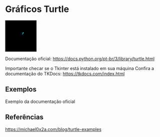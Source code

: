 # Gráficos Turtle


<img align="center" width="100" height="100" src="turtle.gif">


Documentação oficial: https://docs.python.org/pt-br/3/library/turtle.html

Importante checar se o Tkinter está instalado em sua máquina
Confira a documentação do TKDocs: https://tkdocs.com/index.html

## Exemplos
Exemplo da documentação oficial


## Referências
https://michael0x2a.com/blog/turtle-examples
